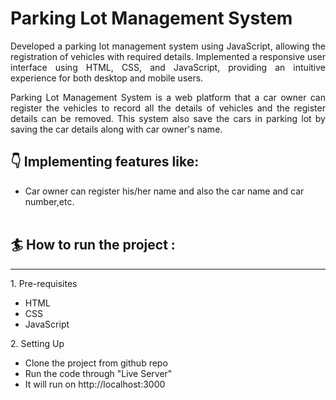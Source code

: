 <h1>Parking Lot Management System </h1>

<p align="justify">Developed a parking lot management system using JavaScript, allowing the registration of vehicles with required details. Implemented a responsive user interface using HTML, CSS, and JavaScript, providing an intuitive experience for both desktop and mobile users.</p>

<p align="justify">Parking Lot Management System is a web platform that a car owner can register the vehicles to record all the details of vehicles and the register details can be removed. This system also save the cars in parking lot by saving the car details along with car owner's name.</p> 

<h2>👇 Implementing features like:</h2>


<ul>
<li>Car owner can register his/her name and also the car name and car number,etc.</li>
<br/>
</ul>

<h2>🏄 How to run the project :</h2>
<hr/>
  1. Pre-requisites
    <ul>
    <li> HTML </li>
    <li> CSS </li>
    <li> JavaScript</li>
    </ul>
  2. Setting Up
    <ul>
    <li> Clone the project from github repo </li>
    <li> Run the code through "Live Server"</li>
    <li> It will run on http://localhost:3000</li>
    </ul>
